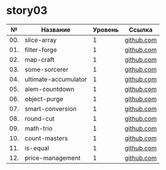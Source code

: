 # story03

| №   | Название             | Уровень | Ссылка                               |
| --- | -------------------- | ------- | ------------------------------------ |
| 00. | slice-array          | 1       | [github.com](./slice-array)          |
| 01. | filter-forge         | 1       | [github.com](./filter-forge)         |
| 02. | map-craft            | 1       | [github.com](./map-craft)            |
| 03. | some-sorcerer        | 1       | [github.com](./some-sorcerer)        |
| 04. | ultimate-accumulator | 1       | [github.com](./ultimate-accumulator) |
| 05. | alem-countdown       | 1       | [github.com](./alem-countdown)       |
| 06. | object-purge         | 1       | [github.com](./object-purge)         |
| 07. | smart-conversion     | 1       | [github.com](./smart-conversion)     |
| 08. | round-cut            | 1       | [github.com](./round-cut)            |
| 09. | math-trio            | 1       | [github.com](./math-trio)            |
| 10. | count-masters        | 1       | [github.com](./count-masters)        |
| 11. | is-equal             | 1       | [github.com](./is-equal)             |
| 12. | price-management     | 1       | [github.com](./price-management)     |
